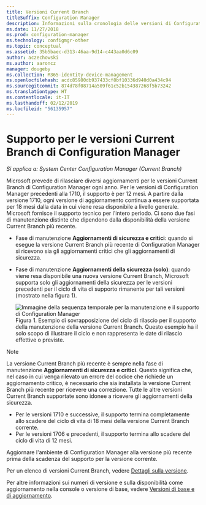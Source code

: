 ```yaml
---
title: Versioni Current Branch
titleSuffix: Configuration Manager
description: Informazioni sulla cronologia delle versioni di Configuration Manager e sulle fasi del servizio offerto.
ms.date: 11/27/2018
ms.prod: configuration-manager
ms.technology: configmgr-other
ms.topic: conceptual
ms.assetid: 35b5baec-d313-46aa-9d14-c443aa0d6c09
author: aczechowski
ms.author: aaroncz
manager: dougeby
ms.collection: M365-identity-device-management
ms.openlocfilehash: acdc85980db937433cf8bf10336d940d0a434c94
ms.sourcegitcommit: 874d78f08714a509f61c52b154387268f5b73242
ms.translationtype: HT
ms.contentlocale: it-IT
ms.lasthandoff: 02/12/2019
ms.locfileid: "56135957"
---
```

# <a name="support-for-configuration-manager-current-branch-versions"></a>Supporto per le versioni Current Branch di Configuration Manager

*Si applica a: System Center Configuration Manager (Current Branch)*

Microsoft prevede di rilasciare diversi aggiornamenti per le versioni Current Branch di Configuration Manager ogni anno. Per le versioni di Configuration Manager precedenti alla 1710, il supporto è per 12 mesi. A partire dalla versione 1710, ogni versione di aggiornamento continua a essere supportata per 18 mesi dalla data in cui viene resa disponibile a livello generale. Microsoft fornisce il supporto tecnico per l'intero periodo. Ci sono due fasi di manutenzione distinte che dipendono dalla disponibilità della versione Current Branch più recente.  

- Fase di manutenzione **Aggiornamenti di sicurezza e critici**: quando si esegue la versione Current Branch più recente di Configuration Manager si ricevono sia gli aggiornamenti critici che gli aggiornamenti di sicurezza.  

- Fase di manutenzione **Aggiornamenti della sicurezza (solo)**: quando viene resa disponibile una nuova versione Current Branch, Microsoft supporta solo gli aggiornamenti della sicurezza per le versioni precedenti per il ciclo di vita di supporto rimanente per tali versioni (mostrato nella figura 1).  

  ![Immagine della sequenza temporale per la manutenzione e il supporto di Configuration Manager](media/CM_Servicing_support_timeline1.png)  
  Figura 1. Esempio di sovrapposizione del ciclo di rilascio per il supporto della manutenzione della versione Current Branch. Questo esempio ha il solo scopo di illustrare il ciclo e non rappresenta le date di rilascio effettive o previste.

> [!NOTE]  
>  La versione Current Branch più recente è sempre nella fase di manutenzione **Aggiornamenti di sicurezza e critici**. Questo significa che, nel caso in cui venga rilevato un errore del codice che richiede un aggiornamento critico, è necessario che sia installata la versione Current Branch più recente per ricevere una correzione. Tutte le altre versioni Current Branch supportate sono idonee a ricevere gli aggiornamenti della sicurezza.
> - Per le versioni 1710 e successive, il supporto termina completamente allo scadere del ciclo di vita di 18 mesi della versione Current Branch corrente.
> - Per le versioni 1706 e precedenti, il supporto termina allo scadere del ciclo di vita di 12 mesi.
> 
> Aggiornare l'ambiente di Configuration Manager alla versione più recente prima della scadenza del supporto per la versione corrente.

Per un elenco di versioni Current Branch, vedere [Dettagli sulla versione](/sccm/core/servers/manage/updates#version-details).

Per altre informazioni sui numeri di versione e sulla disponibilità come aggiornamento nella console o versione di base, vedere [Versioni di base e di aggiornamento](/sccm/core/servers/manage/updates#a-namebkmkbaselinesa-baseline-and-update-versions).
